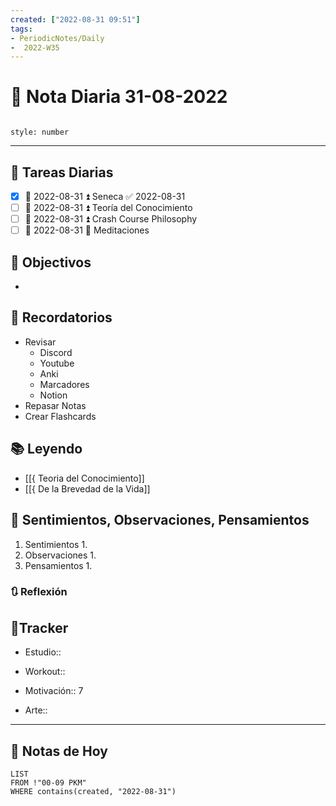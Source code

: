 ```yaml
---
created: ["2022-08-31 09:51"]
tags:
- PeriodicNotes/Daily
-  2022-W35
---
```


# 📅 Nota Diaria  31-08-2022
```toc

style: number

```

---
## 🔷 Tareas Diarias
- [x] 📅 2022-08-31 ⏫ Seneca ✅ 2022-08-31
- [ ] 📅 2022-08-31 ⏫ Teoría del Conocimiento
- [ ] 📅 2022-08-31 ⏫ Crash Course Philosophy
- [ ] 📅 2022-08-31 🔼 Meditaciones

## 🎯 Objectivos
- 
## 📕 Recordatorios
- Revisar
	- Discord
	- Youtube
	- Anki
	- Marcadores
	- Notion
- Repasar Notas
- Crear Flashcards

## 📚 Leyendo
- [[{ Teoria del Conocimiento]]
- [[{ De la Brevedad de la Vida]]
## 💬 Sentimientos, Observaciones, Pensamientos 
1. Sentimientos
	1. 
2. Observaciones
	1. 
3. Pensamientos
	1. 
### 🔃 Reflexión

## 🔷Tracker

- Estudio::

- Workout::

- Motivación:: 7

- Arte::
---

## 📅 Notas de Hoy
```dataview
LIST 
FROM !"00-09 PKM" 
WHERE contains(created, "2022-08-31")
```